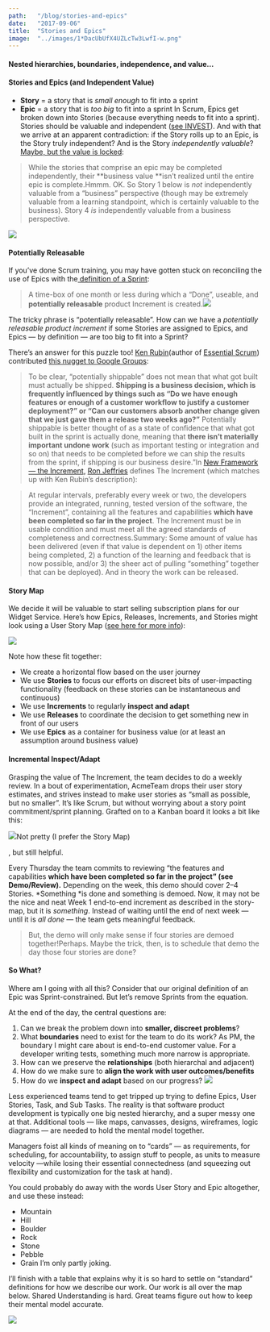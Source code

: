 ```yaml
---
path:	"/blog/stories-and-epics"
date:	"2017-09-06"
title:	"Stories and Epics"
image:	"../images/1*DacUbUfX4UZLcTw3LwfI-w.png"
---
```


#### Nested hierarchies, boundaries, independence, and value…

#### Stories and Epics (and Independent Value)

* **Story** = a story that is *small enough* to fit into a sprint
* **Epic** = a story that is *too big* to fit into a sprint
In Scrum, Epics get broken down into Stories (because everything needs to fit into a sprint). Stories should be valuable and independent ([see INVEST](https://www.agilealliance.org/glossary/invest/)). And with that we arrive at an apparent contradiction: if the Story rolls up to an Epic, is the Story truly independent? And is the Story *independently valuable*? [Maybe, but the value is locked](https://www.scrumalliance.org/community/articles/2014/march/stories-versus-themes-versus-epics):


> While the stories that comprise an epic may be completed independently, their **business value **isn’t realized until the entire epic is complete.Hmmm. OK. So Story 1 below is *not* independently valuable from a “business” perspective (though may be extremely valuable from a learning standpoint, which is certainly valuable to the business). Story 4 *is* independently valuable from a business perspective.

![](../images/1*DacUbUfX4UZLcTw3LwfI-w.png)

#### Potentially Releasable

If you’ve done Scrum training, you may have gotten stuck on reconciling the use of Epics with the[ definition of a Sprint](https://www.scrum.org/resources/what-is-a-sprint-in-scrum):


> A time-box of one month or less during which a “Done”, useable, and **potentially releasable** product Increment is created.![](../images/1*WCOADvOAsH3L6cbHKPW6yQ.png)

The tricky phrase is “potentially releasable”. How can we have a *potentially releasable product increment* if some Stories are assigned to Epics, and Epics — by definition — are too big to fit into a Sprint?

There’s an answer for this puzzle too! [Ken Rubin](https://medium.com/u/e8471ec71422)(author of [Essential Scrum](https://www.amazon.com/Essential-Scrum-Practical-Addison-Wesley-Signature/dp/0137043295)) contributed [this nugget to Google Groups](https://groups.google.com/forum/#!topic/scrumalliance/R55_NL1XSZQ):


> To be clear, “potentially shippable” does not mean that what got built must actually be shipped. **Shipping is a business decision, which is frequently influenced by things such as “Do we have enough features or enough of a customer workflow to justify a customer deployment?” or “Can our customers absorb another change given that we just gave them a release two weeks ago?”**
> Potentially shippable is better thought of as a state of confidence that what got built in the sprint is actually done, meaning that **there isn’t materially important undone work** (such as important testing or integration and so on) that needs to be completed before we can ship the results from the sprint, if shipping is our business desire.”In [New Framework — the Increment,](http://ronjeffries.com/articles/017-08ff/new-framework-increment/) [Ron Jeffries](https://medium.com/u/a45b68b1ab11) defines The Increment (which matches up with Ken Rubin’s description):


> At regular intervals, preferably every week or two, the developers provide an integrated, running, tested version of the software, the “Increment”, containing all the features and capabilities **which have been completed so far in the project**. The Increment must be in usable condition and must meet all the agreed standards of completeness and correctness.Summary: Some amount of value has been delivered (even if that value is dependent on 1) other items being completed, 2) a function of the learning and feedback that is now possible, and/or 3) the sheer act of pulling “something” together that can be deployed). And in theory the work can be released.

#### Story Map

We decide it will be valuable to start selling subscription plans for our Widget Service. Here’s how Epics, Releases, Increments, and Stories might look using a User Story Map ([see here for more info](http://jpattonassociates.com/user-story-mapping/)):

![](../images/1*Opg7f3O-QukvSRxNBtqq_g.png)

Note how these fit together:

* We create a horizontal flow based on the user journey
* We use **Stories** to focus our efforts on discreet bits of user-impacting functionality (feedback on these stories can be instantaneous and continuous)
* We use **Increments** to regularly **inspect and adapt**
* We use **Releases** to coordinate the decision to get something new in front of our users
* We use **Epics** as a container for business value (or at least an assumption around business value)
#### Incremental Inspect/Adapt

Grasping the value of The Increment, the team decides to do a weekly review. In a bout of experimentation, AcmeTeam drops their user story estimates, and strives instead to make user stories as “small as possible, but no smaller”. It’s like Scrum, but without worrying about a story point commitment/sprint planning. Grafted on to a Kanban board it looks a bit like this:

![](../images/1*aJetFdolRut-dhLDYyUs9A.png)Not pretty (I prefer the Story Map)

, but still helpful.

Every Thursday the team commits to reviewing “the features and capabilities **which have been completed so far in the project” (see Demo/Review).** Depending on the week, this demo should cover 2–4 Stories. *Something *is done and something is demoed. Now, it may not be the nice and neat Week 1 end-to-end increment as described in the story-map, but it is *something*. Instead of waiting until the end of next week — until it is *all done* — the team gets meaningful feedback.


> But, the demo will only make sense if four stories are demoed together!Perhaps. Maybe the trick, then, is to schedule that demo the day those four stories are done?

#### So What?

Where am I going with all this? Consider that our original definition of an Epic was Sprint-constrained. But let’s remove Sprints from the equation.

At the end of the day, the central questions are:

1. Can we break the problem down into **smaller, discreet problems**?
2. What **boundaries** need to exist for the team to do its work? As PM, the boundary I might care about is end-to-end customer value. For a developer writing tests, something much more narrow is appropriate.
3. How can we preserve the **relationships** (both hierarchal and adjacent)
4. How do we make sure to **align the work with user outcomes/benefits**
5. How do we **inspect and adapt** based on our progress?
![](../images/1*6Wo2UheqK8Idyx7cO4bv6A.png)

Less experienced teams tend to get tripped up trying to define Epics, User Stories, Task, and Sub Tasks. The reality is that software product development is typically one big nested hierarchy, and a super messy one at that. Additional tools — like maps, canvasses, designs, wireframes, logic diagrams — are needed to hold the mental model together.

Managers foist all kinds of meaning on to “cards” — as requirements, for scheduling, for accountability, to assign stuff to people, as units to measure velocity —while losing their essential connectedness (and squeezing out flexibility and customization for the task at hand).

You could probably do away with the words User Story and Epic altogether, and use these instead:

* Mountain
* Hill
* Boulder
* Rock
* Stone
* Pebble
* Grain
I’m only partly joking.

I’ll finish with a table that explains why it is so hard to settle on “standard” definitions for how we describe our work. Our work is all over the map below. Shared Understanding is hard. Great teams figure out how to keep their mental model accurate.

![](../images/1*hfOMC9A16bySoMoqYNVw5w.png)